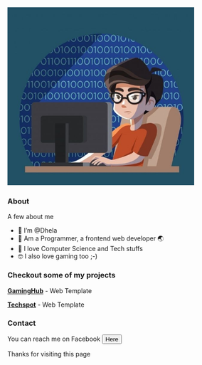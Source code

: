 <img src="./test.jpg" width=420px height=400px alt="Dhela Frank Avater representation" id="img1">

### About
A few about me
- 👋 I’m @Dhela
- 👀 Am a Programmer, a frontend web developer 🌏
- 🌱 I love Computer Science and Tech stuffs
- 🤓 I also love gaming too ;-)


### Checkout some of my projects

**[GamingHub](https://dhela19.github.io/GamingHub)** - Web Template

**[Techspot](https://dhela19.github.io/Techspot)** - Web Template
<br>



### Contact

You can reach me on Facebook <a href="https://m.facebook.com/dhela.frank"><button id="contact">Here</button></a>

Thanks for visiting this page





<!---
Dhela19/Dhela19 is a ✨ special ✨ repository because its `README.md` (this file) appears on your GitHub profile.
You can click the Preview link to take a look at your changes.
--->
<!-- - 👩‍ and am currently learning Cross Platform Development through Flutter to increase my knowledge 💻 -->

